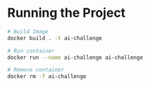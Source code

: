 # Running the Project

```bash
# Build Image
docker build . -t ai-challenge

# Run container
docker run --name ai-challenge ai-challenge

# Remove container
docker rm -f ai-challenge
```
